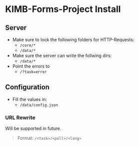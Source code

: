 # KIMB-Forms-Project Install

## Server
- Make sure to lock the following folders for HTTP-Requests:
	- `/core/*`
	- `/data/*`
- Make sure the server can write the follwing dirs:
	- `/data/*`
- Point the errors to
	- `/?task=error`

## Configuration
- Fill the values in:
	- `/data/config.json`

### URL Rewrite
Will be supported in future.

> Format: `/<task>/<poll>/<lang>`
